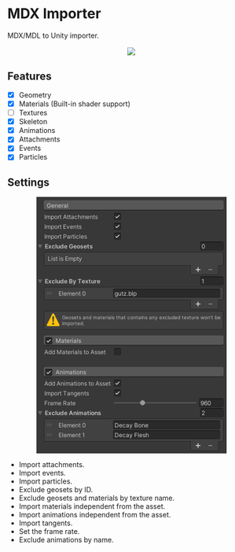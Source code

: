 # MDX Importer

MDX/MDL to Unity importer.

<p align="center"><img align="center" src="Documentation~/preview.gif"></p>

## Features

- [x] Geometry
- [x] Materials (Built-in shader support)
- [ ] Textures
- [x] Skeleton
- [x] Animations
- [x] Attachments
- [x] Events
- [x] Particles

## Settings

<p align="center"><img align="center" src="Documentation~/mdx_import_settings.png"></p>

* Import attachments.
* Import events.
* Import particles.
* Exclude geosets by ID.
* Exclude geosets and materials by texture name.
* Import materials independent from the asset.
* Import animations independent from the asset.
* Import tangents.
* Set the frame rate.
* Exclude animations by name.